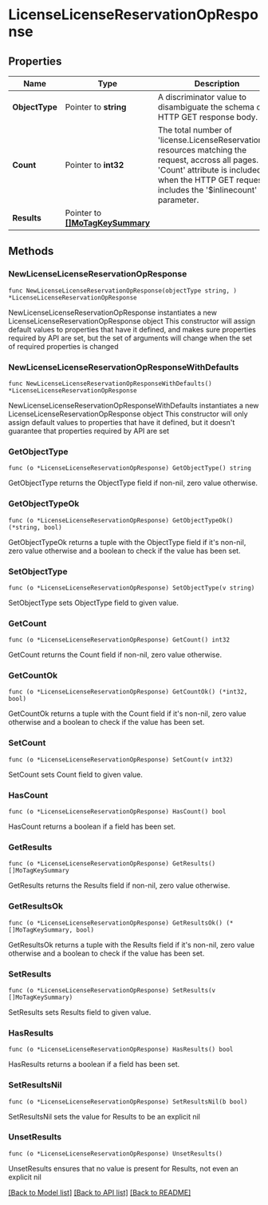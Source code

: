 # LicenseLicenseReservationOpResponse

## Properties

Name | Type | Description | Notes
------------ | ------------- | ------------- | -------------
**ObjectType** | Pointer to **string** | A discriminator value to disambiguate the schema of a HTTP GET response body. | 
**Count** | Pointer to **int32** | The total number of &#39;license.LicenseReservationOp&#39; resources matching the request, accross all pages. The &#39;Count&#39; attribute is included when the HTTP GET request includes the &#39;$inlinecount&#39; parameter. | [optional] 
**Results** | Pointer to [**[]MoTagKeySummary**](MoTagKeySummary.md) |  | [optional] 

## Methods

### NewLicenseLicenseReservationOpResponse

`func NewLicenseLicenseReservationOpResponse(objectType string, ) *LicenseLicenseReservationOpResponse`

NewLicenseLicenseReservationOpResponse instantiates a new LicenseLicenseReservationOpResponse object
This constructor will assign default values to properties that have it defined,
and makes sure properties required by API are set, but the set of arguments
will change when the set of required properties is changed

### NewLicenseLicenseReservationOpResponseWithDefaults

`func NewLicenseLicenseReservationOpResponseWithDefaults() *LicenseLicenseReservationOpResponse`

NewLicenseLicenseReservationOpResponseWithDefaults instantiates a new LicenseLicenseReservationOpResponse object
This constructor will only assign default values to properties that have it defined,
but it doesn't guarantee that properties required by API are set

### GetObjectType

`func (o *LicenseLicenseReservationOpResponse) GetObjectType() string`

GetObjectType returns the ObjectType field if non-nil, zero value otherwise.

### GetObjectTypeOk

`func (o *LicenseLicenseReservationOpResponse) GetObjectTypeOk() (*string, bool)`

GetObjectTypeOk returns a tuple with the ObjectType field if it's non-nil, zero value otherwise
and a boolean to check if the value has been set.

### SetObjectType

`func (o *LicenseLicenseReservationOpResponse) SetObjectType(v string)`

SetObjectType sets ObjectType field to given value.


### GetCount

`func (o *LicenseLicenseReservationOpResponse) GetCount() int32`

GetCount returns the Count field if non-nil, zero value otherwise.

### GetCountOk

`func (o *LicenseLicenseReservationOpResponse) GetCountOk() (*int32, bool)`

GetCountOk returns a tuple with the Count field if it's non-nil, zero value otherwise
and a boolean to check if the value has been set.

### SetCount

`func (o *LicenseLicenseReservationOpResponse) SetCount(v int32)`

SetCount sets Count field to given value.

### HasCount

`func (o *LicenseLicenseReservationOpResponse) HasCount() bool`

HasCount returns a boolean if a field has been set.

### GetResults

`func (o *LicenseLicenseReservationOpResponse) GetResults() []MoTagKeySummary`

GetResults returns the Results field if non-nil, zero value otherwise.

### GetResultsOk

`func (o *LicenseLicenseReservationOpResponse) GetResultsOk() (*[]MoTagKeySummary, bool)`

GetResultsOk returns a tuple with the Results field if it's non-nil, zero value otherwise
and a boolean to check if the value has been set.

### SetResults

`func (o *LicenseLicenseReservationOpResponse) SetResults(v []MoTagKeySummary)`

SetResults sets Results field to given value.

### HasResults

`func (o *LicenseLicenseReservationOpResponse) HasResults() bool`

HasResults returns a boolean if a field has been set.

### SetResultsNil

`func (o *LicenseLicenseReservationOpResponse) SetResultsNil(b bool)`

 SetResultsNil sets the value for Results to be an explicit nil

### UnsetResults
`func (o *LicenseLicenseReservationOpResponse) UnsetResults()`

UnsetResults ensures that no value is present for Results, not even an explicit nil

[[Back to Model list]](../README.md#documentation-for-models) [[Back to API list]](../README.md#documentation-for-api-endpoints) [[Back to README]](../README.md)


